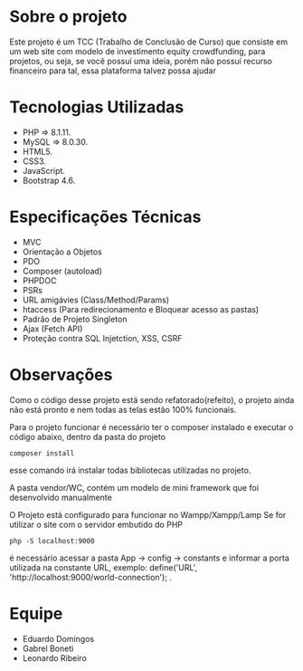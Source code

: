 # Sobre o projeto
Este projeto é um TCC (Trabalho de Conclusão de Curso) que consiste em um web site com modelo de investimento equity crowdfunding, para projetos, ou seja, se você possuí uma ideia, porém não possuí recurso financeiro para tal, essa plataforma talvez possa ajudar

# Tecnologias Utilizadas
* PHP   => 8.1.11.
* MySQL => 8.0.30.
* HTML5.
* CSS3.
* JavaScript.
* Bootstrap 4.6.

# Especificações Técnicas
* MVC
* Orientação a Objetos
* PDO
* Composer (autoload)
* PHPDOC
* PSRs
* URL amigávies (Class/Method/Params)
* htaccess (Para redirecionamento e Bloquear acesso as pastas)
* Padrão de Projeto Singleton
* Ajax (Fetch API)
* Proteção contra SQL Injetction, XSS, CSRF

# Observações
Como o código desse projeto está sendo refatorado(refeito), o projeto ainda não está pronto e nem todas as telas estão 100% funcionais.

Para o projeto funcionar é necessário ter o composer instalado e executar o código abaixo, dentro da pasta do projeto
~~~
composer install
~~~
esse comando irá instalar todas bibliotecas utilizadas no projeto.

A pasta vendor/WC, contém um modelo de mini framework que foi desenvolvido manualmente

O Projeto está configurado para funcionar no Wampp/Xampp/Lamp
Se for utilizar o site com o servidor embutido do PHP
~~~
php -S localhost:9000
~~~
é necessário acessar a pasta App -> config -> constants e informar a porta utilizada na constante URL, exemplo:
define('URL', 'http://localhost:9000/world-connection'); .

# Equipe
* Eduardo Domingos
* Gabrel Boneti
* Leonardo Ribeiro
